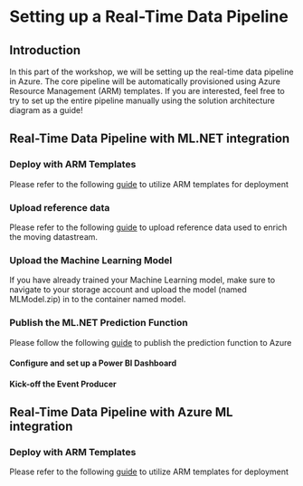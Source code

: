 # Setting up a Real-Time Data Pipeline

## Introduction
In this part of the workshop, we will be setting up the real-time data pipeline in Azure. The core pipeline will be automatically provisioned using Azure Resource Management (ARM) templates. If you are interested, feel free to try to set up the entire pipeline manually using the solution architecture diagram as a guide!

## Real-Time Data Pipeline with ML.NET integration

### Deploy with ARM Templates
Please refer to the following [guide](https://github.com/aslotte/mldotnet-real-time-data-streaming-workshop/blob/master/instructions/part2-stream-automated.md) to utilize ARM templates for deployment

### Upload reference data
Please refer to the following [guide](https://github.com/aslotte/mldotnet-real-time-data-streaming-workshop/tree/master/instructions)
to upload reference data used to enrich the moving datastream.

### Upload the Machine Learning Model
If you have already trained your Machine Learning model, make sure to navigate to your storage account and upload the model (named MLModel.zip) in to the container named model.

### Publish the ML.NET Prediction Function
Please follow the following [guide](https://github.com/aslotte/mldotnet-real-time-data-streaming-workshop/blob/master/instructions/part2-azure-function.md) to publish the prediction function to Azure

#### Configure and set up a Power BI Dashboard

#### Kick-off the Event Producer


## Real-Time Data Pipeline with Azure ML integration

### Deploy with ARM Templates
Please refer to the following [guide](https://github.com/aslotte/mldotnet-real-time-data-streaming-workshop/blob/master/instructions/part2-stream-automated.md) to utilize ARM templates for deployment
